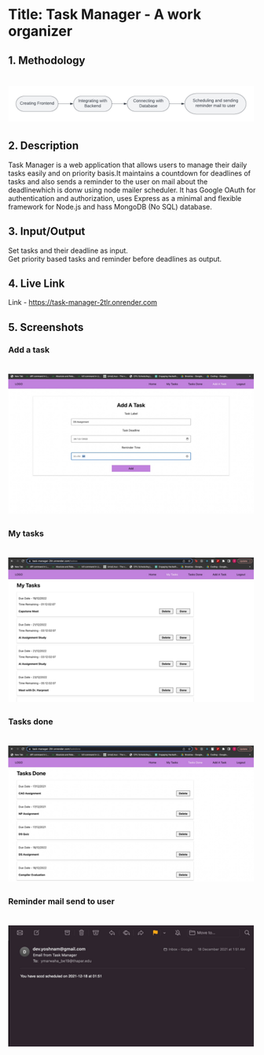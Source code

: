 # Title: Task Manager - A work organizer

## 1. Methodology

<h1>
<img alt="logo" src="./methodolgy.png" width="500px"/>
</h1>

## 2. Description

Task Manager is a web application that allows users to manage their daily tasks easily and on priority basis.It maintains a countdown for deadlines of tasks and also sends a reminder to the user on mail about the deadlinewhich is donw using node mailer scheduler. It has Google OAuth for authentication and authorization, uses Express as a minimal and flexible framework for Node.js and hass MongoDB (No SQL) database.

## 3. Input/Output

Set tasks and their deadline as input. </br>
Get priority based tasks and reminder before deadlines as output.

## 4. Live Link

Link - https://task-manager-2tlr.onrender.com

## 5. Screenshots

### Add a task

<h1>
<img alt="logo" src="./addtask.jpeg" width="500px"/>
</h1>

### My tasks

<h1>
<img alt="logo" src="./mytask.jpeg" width="500px"/>
</h1>

### Tasks done

<h1>
<img alt="logo" src="./tasksdone.jpeg" width="500px"/>
</h1>

### Reminder mail send to user

<h1>
<img alt="logo" src="./mail.jpeg" width="500px"/>
</h1>
